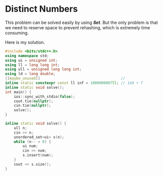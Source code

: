 # Distinct Numbers

This problem can be solved easily by using ***Set***. But the only problem is that we need to reserve space to prevent rehashing, which is extremely time consuming.

Here is my solution.

```c++
#include <bits/stdc++.h>
using namespace std;
using ui = unsigned int;
using ll = long long int;
using ull = unsigned long long int;
using ld = long double;
[[maybe_unused]]                                     //
inline static constexpr const ll inf = 1000000007ll; // 1e9 + 7
inline static void solve();
int main() {
    ios::sync_with_stdio(false);
    cout.tie(nullptr);
    cin.tie(nullptr);
    solve();
}

inline static void solve() {
    ull n;
    cin >> n;
    unordered_set<ui> s(n);
    while (n-- > 0) {
        ui num;
        cin >> num;
        s.insert(num);
    }
    cout << s.size();
}
```
